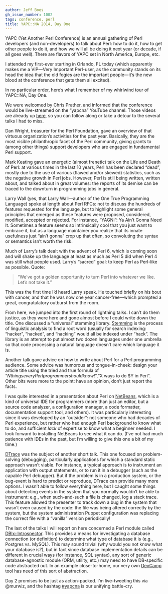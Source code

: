 ```yaml
---
author: Jeff Boes
gh_issue_number: 1002
tags: conference, perl
title: YAPC::NA 2014, Day One
---
```




YAPC (Yet Another Perl Conference) is an annual gathering of Perl developers (and non-developers) to talk about Perl: how to do it, how to get other people to do it, and how we will all be doing it next year (or decade, if all goes well). There are flavors of YAPC set in North America, Europe, etc.

I attended my first-ever starting in Orlando, FL today (which apparently makes me a VIP—Very Important Perl-user, as the community stands on its head the idea that the old fogies are the important people—it’s the new blood at the conference that gets them all excited).

In no particular order, here’s what I remember of my whirlwind tour of YAPC::NA, Day One.

We were welcomed by Chris Prather, and informed that the conference would be live-streamed on the “yapcna” YouTube channel. Those videos are already up [here](https://www.youtube.com/user/yapcna), so you can follow along or take a detour to the several talks I had to miss.

Dan Wright, treasurer for the Perl Foundation, gave an overview of that virtuous organization’s activities for the past year. Basically, they are the most visible philanthropic facet of the Perl community, giving grants to (among other things) support developers who are engaged in fundamental Perl support.

Mark Keating gave an energetic (almost frenetic) talk on the Life and Death of Perl: at various times in the last 10 years, Perl has been declared “dead”, mostly due to the use of various (flawed and/or skewed) statistics, such as the negative growth in Perl jobs. However, Perl is still being written, written about, and talked about in great volumes: the reports of its demise can be traced to the downturn in programming jobs in general.

Larry Wall (yes, that Larry Wall—author of the One True Programming Language) spoke at length about Perl RFCs: not to discuss the hundreds of features requested for the language, but to highlight some general principles that emerged as these features were proposed, considered, modified, accepted or rejected. For instance, “YAGNI”: Ya Ain’t Gonna Need It. Sometimes a feature seems so intrinsically cool that you just want to embrace it, but as a language maintainer you realize that its innate usefulness just “ain’t gonna” crop up that often, so convoluting the syntax or semantics isn’t worth the risk.

Much of Larry’s talk dealt with the advent of Perl 6, which is coming soon and will shake up the language at least as much as Perl 5 did when Perl 4 was still what people used. Larry’s “sacred” goal: to keep Perl as Perl-like as possible. Quote:

> 
> “We’ve got a golden opportunity to turn Perl into whatever we like. Let’s not take it.”
> 

This was the first time I’d heard Larry speak. He touched briefly on his bout with cancer, and that he was now one year cancer-free—which prompted a great, congratulatory outburst from the room.

From here, we jumped into the first round of lightning talks. I can’t do them justice, as they were here and gone almost before I could write down the title. One discussed a “universal” stemming library. [Stemming](https://en.wikipedia.org/wiki/Word_stem) is the process of linguistic analysis to find a root word (usually for search indexing: “hacker”, “hacked”, and “hacking” would all be indexed under “hack”. The library is an attempt to put almost two dozen languages under one umbrella so that code processing a natural language doesn’t care which language it is.

Another talk gave advice on how to write about Perl for a Perl programming audience. Some advice was humorous and tongue-in-cheek: design your article title using the tried and true formula of “$N things every Perl programmer should know!”, “$X ways to do $Y in Perl”. Other bits were more to the point: have an opinion, don’t just report the facts.

I was quite interested in a presentation about Perl on [NetBeans](https://netbeans.org/), which is a kind of universal IDE for programmers (more than just an editor, but a source code analyzer, a configuration manager, a code formatter, documentation support tool, and others). It was particularly interesting since it was developed by an “outsider”: not someone who had decades of Perl experience, but rather who had enough Perl background to know what to do, and sufficient *lack* of expertise to know what a beginner needed. I look forward to installing NetBeans to see what it can do. (I’ve not had much patience with IDEs in the past, but I’m willing to give this one a bit of my time.)

[DTrace](https://en.wikipedia.org/wiki/DTrace) was the subject of another short talk. This one focused on problem-solving (debugging), particularly applications for which a standard static approach wasn’t viable. For instance, a typical approach is to instrument an application with output statements, or to run it in a debugger (such as the capable Perl debugger). But if the problem is in a production system, or the bug-event is hard to predict or reproduce, DTrace can provide many more options. I wasn’t able to follow everything here, but I caught some things about detecting events in the system that you normally wouldn’t be able to instrument: e.g., when such-and-such a file is changed, log a stack trace. This feature allowed the presenter to track down a bug in the system that wasn’t even caused by the code: the file was being altered correctly by the system, but the system administration Puppet configuration was replacing the correct file with a “vanilla” version periodically!

The last of the talks I will report on here concerned a Perl module called [DBIx::Introspector](http://search.cpan.org/~frew/DBIx-Introspector-0.001000/lib/DBIx/Introspector.pm). This provides a means for investigating a database connection (or definition) to determine what type of database it is (e.g., Postgres vs. MySQL). This may sound trivial (why would you not know what your database is?), but in fact since database implementation details can be different in crucial ways (for instance, SQL syntax), any sort of generic database-agnostic module (ORM, utility, etc.) may need to have DB-specific code abstracted out. In an example close-to-home, our very own [DevCamp](http://www.devcamps.org/) tool has need of this sort of abstraction.

Day 2 promises to be just as action-packed. I’m live-tweeting this via @murwiz, and the hashtag [#yapcna](https://twitter.com/search?q=%23yapcna&src=tyah) is our unifying battle-cry.



